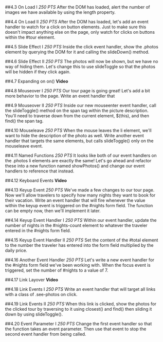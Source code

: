 ##4.3 On Load I
_250 PTS_
After the DOM has loaded, alert the number of images we have available by using the length property.

##4.4 On Load II
_250 PTS_
After the DOM has loaded, let's add an event handler to watch for a click on button elements. Just to make sure this doesn't impact anything else on the page, only watch for clicks on buttons within the #tour element.

##4.5 Slide Effect I
_250 PTS_
Inside the click event handler, show the .photos element by querying the DOM for it and calling the slideDown() method.

##4.6 Slide Effect II
_250 PTS_
The photos will now be shown, but we have no way of hiding them. Let's change this to use slideToggle so that the photos will be hidden if they click again.

##4.7 Expanding on on()
**Video**

##4.8 Mouseover I
_250 PTS_
Our tour page is going great! Let's add a bit more behavior to the page. Write an event handler that

##4.9 Mouseover II
_250 PTS_
Inside our new mouseenter event handler, call the slideToggle() method on the span tag within the picture description. You'll need to traverse down from the current element, $(this), and then find() the span tag.

##4.10 Mouseleave
_250 PTS_
When the mouse leaves the li element, we'll want to hide the description of the photo as well. Write another event handler that targets the same elements, but calls slideToggle() only on the mouseleave event.

##4.11 Named Functions
_250 PTS_
It looks like both of our event handlers on the .photos li elements are exactly the same! Let's go ahead and refactor these into a new function named showPhotos() and change our event handlers to reference that instead.

##4.12 Keyboard Events
**Video**

##4.13 Keyup Event
_250 PTS_
We've made a few changes to our tour page. Now we'll allow travelers to specify how many nights they want to book for their vacation. Write an event handler that will fire whenever the value within the keyup event is triggered on the #nights form field. The function can be empty now, then we'll implement it later.

##4.14 Keyup Event Handler I
_250 PTS_
Within our event handler, update the number of nights in the #nights-count element to whatever the traveler entered in the #nights form field.

##4.15 Keyup Event Handler II
_250 PTS_
Set the content of the #total element to the number the traveler has entered into the form field multiplied by the daily price.

##4.16 Another Event Handler
_250 PTS_
Let's write a new event handler for the #nights form field we've been working with. When the focus event is triggered, set the number of #nights to a value of 7.

##4.17 Link Layover
**Video**

##4.18 Link Events I
_250 PTS_
Write an event handler that will target all links with a class of .see-photos on click.

##4.19 Link Events II
_250 PTS_
When this link is clicked, show the photos for the clicked tour by traversing to it using closest() and find() then sliding it down by using slideToggle().

##4.20 Event Parameter I
_250 PTS_
Change the first event handler so that the function takes an event parameter. Then use that event to stop the second event handler from being called.
